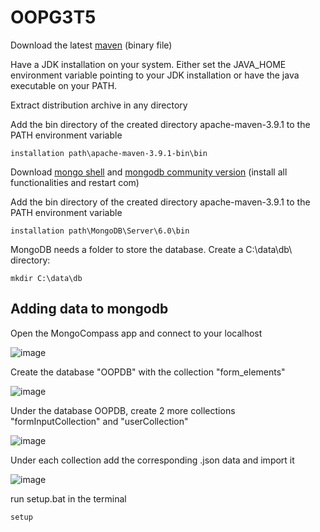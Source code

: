# OOPG3T5

Download the latest [maven](https://maven.apache.org/download.cgi) (binary file)

Have a JDK installation on your system. Either set the JAVA_HOME environment variable pointing to your JDK installation or have the java executable on your PATH.

Extract distribution archive in any directory

Add the bin directory of the created directory apache-maven-3.9.1 to the PATH environment variable

```
installation path\apache-maven-3.9.1-bin\bin
```

Download [mongo shell](https://www.mongodb.com/try/download/shell) and [mongodb community version](https://www.mongodb.com/try/download/community) (install all functionalities and restart com)

Add the bin directory of the created directory apache-maven-3.9.1 to the PATH environment variable

```
installation path\MongoDB\Server\6.0\bin
```

MongoDB needs a folder to store the database. Create a C:\data\db\ directory:

```
mkdir C:\data\db
```

## Adding data to mongodb

Open the MongoCompass app and connect to your localhost

![image](https://user-images.githubusercontent.com/85857168/229339129-bc254c80-03ec-4724-ba9f-d844fd013dc8.png)

Create the database "OOPDB" with the collection "form_elements"

![image](https://user-images.githubusercontent.com/85857168/229339184-b070a3de-2043-47a5-b985-6ba4c98d8852.png)

Under the database OOPDB, create 2 more collections "formInputCollection" and "userCollection"

![image](https://user-images.githubusercontent.com/85857168/229339236-167d378f-1951-4328-baf7-00e736641eb0.png)

Under each collection add the corresponding .json data and import it

![image](https://user-images.githubusercontent.com/85857168/229339285-3a88ebfd-148c-42f5-8d84-3b439e1d6ea4.png)



run setup.bat in the terminal
```
setup
```

